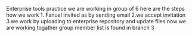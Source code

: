 Enterprise tools practice
we are working in group of 6
here are the steps how we work 1. Fanuel invited as by sending email   2.we accept invitation   3.we work by uploading to enterprise repository and update files
now we are working togather 
group member list is found in branch 3
